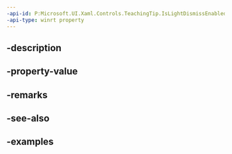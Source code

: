 ```yaml
---
-api-id: P:Microsoft.UI.Xaml.Controls.TeachingTip.IsLightDismissEnabledProperty
-api-type: winrt property
---
```


## -description

## -property-value

## -remarks

## -see-also

## -examples

